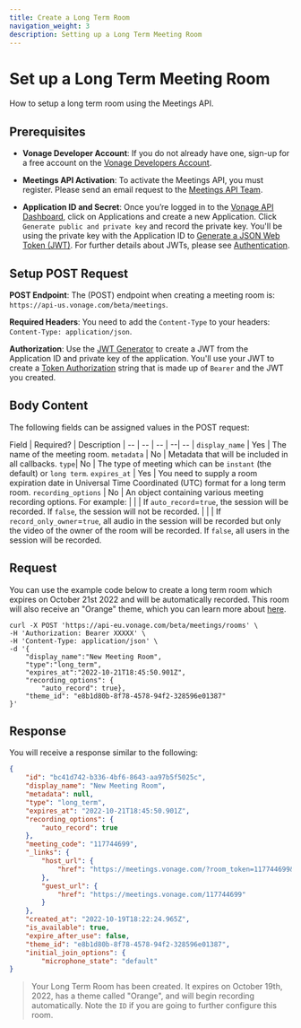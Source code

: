 ```yaml
---
title: Create a Long Term Room
navigation_weight: 3
description: Setting up a Long Term Meeting Room
---
```


# Set up a Long Term Meeting Room

How to setup a long term room using the Meetings API.

## Prerequisites

* **Vonage Developer Account**: If you do not already have one, sign-up for a free account on the [Vonage Developers Account](https://ui.idp.vonage.com/ui/auth/registration?icid=tryitfree_adpdocs_nexmodashbdfreetrialsignup_inpagelink).

* **Meetings API Activation**: To activate the Meetings API, you must register. Please send an email request to the [Meetings API Team](mailto:meetings-api@vonage.com).

* **Application ID and Secret**: Once you’re logged in to the [Vonage API Dashboard](https://dashboard.nexmo.com), click on Applications and create a new Application. Click  `Generate public and private key` and record the private key. You'll be using the private key with the Application ID to [Generate a JSON Web Token (JWT)](https://developer.vonage.com/jwt). For further details about JWTs, please see [Authentication](/concepts/guides/authentication).

## Setup POST Request

**POST Endpoint**: The (POST) endpoint when creating a meeting room is: ``https://api-us.vonage.com/beta/meetings``.

**Required Headers**: You need to add the ``Content-Type`` to your headers: ``Content-Type: application/json``.

**Authorization**: Use the [JWT Generator](https://developer.vonage.com/jwt) to create a JWT from the Application ID and private key of the application. You'll use your JWT to create a [Token Authorization](/concepts/guides/authentication) string that is made up of ``Bearer`` and the JWT you created.

## Body Content

The following fields can be assigned values in the POST request:

Field | Required? | Description |
-- | -- | -- | --| -- |
``display_name`` | Yes | The name of the meeting room.
``metadata`` | No | Metadata that will be included in all callbacks.
``type``| No | The type of meeting which can be ``instant`` (the default) or ``long term``.
``expires_at`` | Yes | You need to supply a room expiration date in Universal Time Coordinated (UTC) format for a long term room.
``recording_options`` | No | An object containing various meeting recording options. For example:
| | | If ``auto_record``=``true``, the session will be recorded. If ``false``, the session will not be recorded.
| | | If ``record_only_owner``=``true``, all audio in the session will be recorded but only the video of the owner of the room will be recorded. If ``false``, all users in the session will be recorded.

## Request

You can use the example code below to create a long term room which expires on October 21st 2022 and will be automatically recorded. This room will also receive an "Orange" theme, which you can learn more about [here](/_documentation/en/meetings/code-snippets/theme-management.md).

``` curl
curl -X POST 'https://api-eu.vonage.com/beta/meetings/rooms' \
-H 'Authorization: Bearer XXXXX' \
-H 'Content-Type: application/json' \
-d '{
    "display_name":"New Meeting Room",
    "type":"long_term",
    "expires_at":"2022-10-21T18:45:50.901Z", 
    "recording_options": {
        "auto_record": true}, 
    "theme_id": "e8b1d80b-8f78-4578-94f2-328596e01387"
}'
```

## Response

You will receive a response similar to the following:

``` json
{
    "id": "bc41d742-b336-4bf6-8643-aa97b5f5025c",
    "display_name": "New Meeting Room",
    "metadata": null,
    "type": "long_term",
    "expires_at": "2022-10-21T18:45:50.901Z",
    "recording_options": {
        "auto_record": true
    },
    "meeting_code": "117744699",
    "_links": {
        "host_url": {
            "href": "https://meetings.vonage.com/?room_token=117744699&participant_token=eyJhbGciOiJIUzI1NiIsInR5cCI6IkpXVCIsImtpZCI6IjYyNjdkNGE5LTlmMTctNGVkYi05MzBmLTJlY2FmMThjODdjOSJ9.eyJwYXJ0aWNpcGFudElkIjoiZmVlNDVmMDItMDhmOC00ZTdmLWE1MjAtZmYwYjYyZGI2NWM3IiwiaWF0IjoxNjM0NjY3NzQ1fQ.CDHtC3nW2B_jIXhfRTPzznH1j7kzcH3-gbL5h9bxIEE"
        },
        "guest_url": {
            "href": "https://meetings.vonage.com/117744699"
        }
    },
    "created_at": "2022-10-19T18:22:24.965Z",
    "is_available": true,
    "expire_after_use": false,
    "theme_id": "e8b1d80b-8f78-4578-94f2-328596e01387",
    "initial_join_options": {
        "microphone_state": "default"
}
```

> Your Long Term Room has been created. It expires on October 19th, 2022, has a theme called "Orange", and will begin recording automatically. Note the ``ID`` if you are going to further configure this room.
